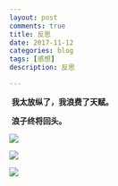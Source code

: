 ```yaml
---
layout: post
comments: true
title: 反思
date: 2017-11-12
categories: blog
tags: [感想]
description: 反思

---
```


​	**我太放纵了，我浪费了天赋。**

​	**浪子终将回头。**



![](https://p.upyun.com/demo/tmp/RcAp8dme.webp)

![](https://p.upyun.com/demo/tmp/MnNmRVCu.webp)

![](https://p.upyun.com/demo/tmp/Uyt9IfWS.webp)